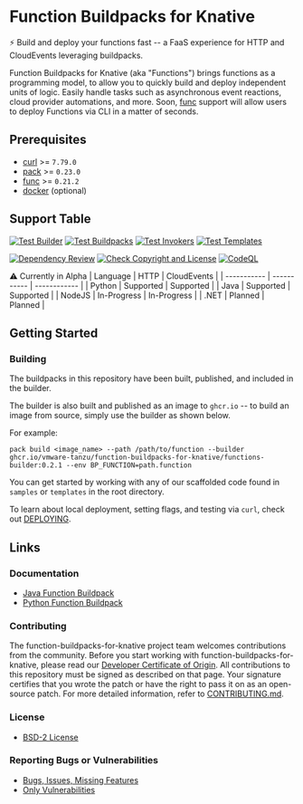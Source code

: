 
# Function Buildpacks for Knative 

⚡ Build and deploy your functions fast -- a FaaS experience for HTTP and CloudEvents leveraging buildpacks.

Function Buildpacks for Knative (aka "Functions") brings functions as a programming model, to allow you to quickly build and deploy independent units of logic. Easily handle tasks such as asynchronous event reactions, cloud provider automations, and more. Soon, [func](https://github.com/knative-sandbox/kn-plugin-func) support will allow users to deploy Functions via CLI in a matter of seconds.

## Prerequisites

- [curl](https://curl.se/download.html) >= `7.79.0`
- [pack](https://buildpacks.io/docs/tools/pack/) >= `0.23.0`
- [func](https://github.com/knative-sandbox/kn-plugin-func/blob/main/docs/installing_cli.md) >= `0.21.2`
- [docker](https://docs.docker.com/get-docker/) (optional)

## Support Table

[![Test Builder](https://github.com/vmware-tanzu/function-buildpacks-for-knative/actions/workflows/test-builder.yml/badge.svg)](https://github.com/vmware-tanzu/function-buildpacks-for-knative/actions/workflows/test-builder.yml)
[![Test Buildpacks](https://github.com/vmware-tanzu/function-buildpacks-for-knative/actions/workflows/test-buildpacks.yml/badge.svg)](https://github.com/vmware-tanzu/function-buildpacks-for-knative/actions/workflows/test-buildpacks.yml)
[![Test Invokers](https://github.com/vmware-tanzu/function-buildpacks-for-knative/actions/workflows/test-invokers.yml/badge.svg)](https://github.com/vmware-tanzu/function-buildpacks-for-knative/actions/workflows/test-invokers.yml)
[![Test Templates](https://github.com/vmware-tanzu/function-buildpacks-for-knative/actions/workflows/test-templates.yml/badge.svg)](https://github.com/vmware-tanzu/function-buildpacks-for-knative/actions/workflows/test-templates.yml)

[![Dependency Review](https://github.com/vmware-tanzu/function-buildpacks-for-knative/actions/workflows/dependency-review-action.yml/badge.svg)](https://github.com/vmware-tanzu/function-buildpacks-for-knative/actions/workflows/dependency-review-action.yml)
[![Check Copyright and License](https://github.com/vmware-tanzu/function-buildpacks-for-knative/actions/workflows/check-copyright-and-license.yml/badge.svg)](https://github.com/vmware-tanzu/function-buildpacks-for-knative/actions/workflows/check-copyright-and-license.yml)
[![CodeQL](https://github.com/vmware-tanzu/function-buildpacks-for-knative/actions/workflows/codeql-analysis.yml/badge.svg)](https://github.com/vmware-tanzu/function-buildpacks-for-knative/actions/workflows/codeql-analysis.yml)

:warning: Currently in Alpha
| Language    | HTTP        | CloudEvents  |
| ----------- | ----------- | ------------ |
| Python      | Supported   | Supported    |
| Java        | Supported   | Supported    |
| NodeJS      | In-Progress | In-Progress  |
| .NET        | Planned     | Planned      |

## Getting Started

### Building

The buildpacks in this repository have been built, published, and included in the builder. 

The builder is also built and published as an image to `ghcr.io` -- to build an image from source, simply use the builder as shown below.

For example:
```
pack build <image_name> --path /path/to/function --builder ghcr.io/vmware-tanzu/function-buildpacks-for-knative/functions-builder:0.2.1 --env BP_FUNCTION=path.function
```

You can get started by working with any of our scaffolded code found in `samples` or `templates` in the root directory.

To learn about local deployment, setting flags, and testing via `curl`, check out [DEPLOYING](DEPLOYING.md).

## Links

### Documentation

- [Java Function Buildpack](/buildpacks/java/README.md)
- [Python Function Buildpack](/buildpacks/python/README.md)

### Contributing

The function-buildpacks-for-knative project team welcomes contributions from the community. Before you start working with function-buildpacks-for-knative, please
read our [Developer Certificate of Origin](https://cla.vmware.com/dco). All contributions to this repository must be
signed as described on that page. Your signature certifies that you wrote the patch or have the right to pass it on
as an open-source patch. For more detailed information, refer to [CONTRIBUTING.md](CONTRIBUTING.md).

### License
* [BSD-2 License](LICENSE)

### Reporting Bugs or Vulnerabilities
* [Bugs, Issues, Missing Features](https://github.com/vmware-tanzu/function-buildpacks-for-knative/issues/)
* [Only Vulnerabilities](https://github.com/vmware-tanzu/function-buildpacks-for-knative/blob/main/SECURITY.md)
